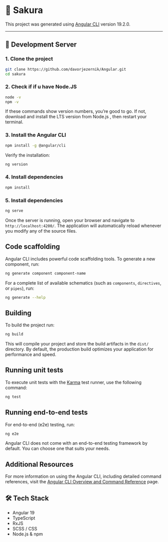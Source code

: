 # 🌸 Sakura

This project was generated using [Angular CLI](https://github.com/angular/angular-cli) version 19.2.0.

---

## 🚀 Development Server

### 1. Clone the project
```bash
git clone https://github.com/davorjezernik/Angular.git
cd sakura
```

### 2. Check if if u have Node.JS
```bash
node -v
npm -v
```
If these commands show version numbers, you’re good to go.
If not, download and install the LTS version from Node.js
, then restart your terminal.

### 3. Install the Angular CLI
```bash
npm install -g @angular/cli
```
Verify the installation:
```bash
ng version
```

### 4. Install dependencies
```bash
npm install
```

### 5. Install dependencies
```bash
ng serve
```

Once the server is running, open your browser and navigate to `http://localhost:4200/`. The application will automatically reload whenever you modify any of the source files.

## Code scaffolding

Angular CLI includes powerful code scaffolding tools. To generate a new component, run:
```bash
ng generate component component-name
```

For a complete list of available schematics (such as `components`, `directives`, or `pipes`), run:
```bash
ng generate --help
```

## Building

To build the project run:
```bash
ng build
```
This will compile your project and store the build artifacts in the `dist/` directory. By default, the production build optimizes your application for performance and speed.

## Running unit tests

To execute unit tests with the [Karma](https://karma-runner.github.io) test runner, use the following command:
```bash
ng test
```

## Running end-to-end tests

For end-to-end (e2e) testing, run:
```bash
ng e2e
```

Angular CLI does not come with an end-to-end testing framework by default. You can choose one that suits your needs.

## Additional Resources
For more information on using the Angular CLI, including detailed command references, visit the [Angular CLI Overview and Command Reference](https://angular.dev/tools/cli) page.

## 🛠️ Tech Stack
- Angular 19
- TypeScript
- RxJS
- SCSS / CSS
- Node.js & npm
